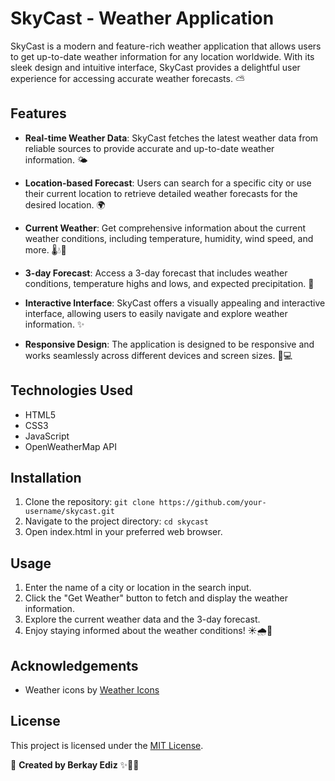# SkyCast - Weather Application

SkyCast is a modern and feature-rich weather application that allows users to get up-to-date weather information for any location worldwide. With its sleek design and intuitive interface, SkyCast provides a delightful user experience for accessing accurate weather forecasts. ⛅

## Features

- **Real-time Weather Data**: SkyCast fetches the latest weather data from reliable sources to provide accurate and up-to-date weather information. 🌤️

- **Location-based Forecast**: Users can search for a specific city or use their current location to retrieve detailed weather forecasts for the desired location. 🌍

- **Current Weather**: Get comprehensive information about the current weather conditions, including temperature, humidity, wind speed, and more. 🌡️💧💨

- **3-day Forecast**: Access a 3-day forecast that includes weather conditions, temperature highs and lows, and expected precipitation. 📅

- **Interactive Interface**: SkyCast offers a visually appealing and interactive interface, allowing users to easily navigate and explore weather information. ✨

- **Responsive Design**: The application is designed to be responsive and works seamlessly across different devices and screen sizes. 📱💻

## Technologies Used

- HTML5
- CSS3
- JavaScript
- OpenWeatherMap API

## Installation

1. Clone the repository: `git clone https://github.com/your-username/skycast.git`
2. Navigate to the project directory: `cd skycast`
3. Open index.html in your preferred web browser.

## Usage

1. Enter the name of a city or location in the search input.
2. Click the "Get Weather" button to fetch and display the weather information.
3. Explore the current weather data and the 3-day forecast.
4. Enjoy staying informed about the weather conditions! ☀️🌧️🌈

## Acknowledgements

- Weather icons by [Weather Icons](https://github.com/erikflowers/weather-icons)

## License

This project is licensed under the [MIT License](LICENSE).

👤 **Created by Berkay Ediz** ✨👨‍💻

